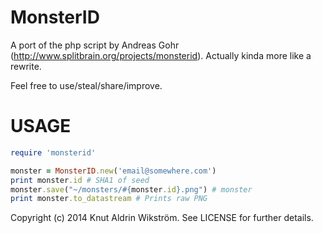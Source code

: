 MonsterID
================

A port of the php script by Andreas Gohr (http://www.splitbrain.org/projects/monsterid).
Actually kinda more like a rewrite.

Feel free to use/steal/share/improve.

USAGE
=====

```ruby
require 'monsterid'

monster = MonsterID.new('email@somewhere.com')
print monster.id # SHA1 of seed
monster.save("~/monsters/#{monster.id}.png") # monster
print monster.to_datastream # Prints raw PNG
```


Copyright (c) 2014 Knut Aldrin Wikström. See LICENSE for
further details.

